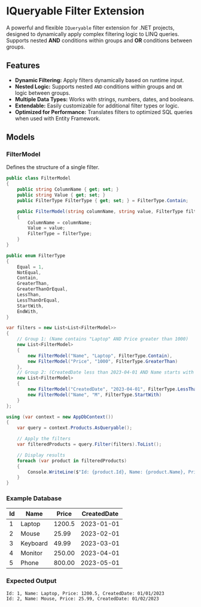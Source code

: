 # IQueryable Filter Extension

A powerful and flexible `IQueryable` filter extension for .NET projects, designed to dynamically apply complex filtering logic to LINQ queries. Supports nested **AND** conditions within groups and **OR** conditions between groups.

## Features

- **Dynamic Filtering:** Apply filters dynamically based on runtime input.
- **Nested Logic:** Supports nested `AND` conditions within groups and `OR` logic between groups.
- **Multiple Data Types:** Works with strings, numbers, dates, and booleans.
- **Extendable:** Easily customizable for additional filter types or logic.
- **Optimized for Performance:** Translates filters to optimized SQL queries when used with Entity Framework.

## Models

### FilterModel
Defines the structure of a single filter.

```csharp
public class FilterModel
{
    public string ColumnName { get; set; }
    public string Value { get; set; }
    public FilterType FilterType { get; set; } = FilterType.Contain;

    public FilterModel(string columnName, string value, FilterType filterType)
    {
        ColumnName = columnName;
        Value = value;
        FilterType = filterType;
    }
}

public enum FilterType
{
    Equal = 1,
    NotEqual,
    Contain,
    GreaterThan,
    GreaterThanOrEqual,
    LessThan,
    LessThanOrEqual,
    StartWith,
    EndWith,
}

var filters = new List<List<FilterModel>>
{
    // Group 1: (Name contains "Laptop" AND Price greater than 1000)
    new List<FilterModel>
    {
        new FilterModel("Name", "Laptop", FilterType.Contain),
        new FilterModel("Price", "1000", FilterType.GreaterThan)
    },
    // Group 2: (CreatedDate less than 2023-04-01 AND Name starts with "M")
    new List<FilterModel>
    {
        new FilterModel("CreatedDate", "2023-04-01", FilterType.LessThan),
        new FilterModel("Name", "M", FilterType.StartWith)
    }
};

using (var context = new AppDbContext())
{
    var query = context.Products.AsQueryable();

    // Apply the filters
    var filteredProducts = query.Filter(filters).ToList();

    // Display results
    foreach (var product in filteredProducts)
    {
        Console.WriteLine($"Id: {product.Id}, Name: {product.Name}, Price: {product.Price}, CreatedDate: {product.CreatedDate}");
    }
}
```
### Example Database

| Id | Name      | Price  | CreatedDate  |
|----|-----------|--------|--------------|
| 1  | Laptop    | 1200.5 | 2023-01-01   |
| 2  | Mouse     | 25.99  | 2023-02-01   |
| 3  | Keyboard  | 49.99  | 2023-03-01   |
| 4  | Monitor   | 250.00 | 2023-04-01   |
| 5  | Phone     | 800.00 | 2023-05-01   |

### Expected Output

```plaintext
Id: 1, Name: Laptop, Price: 1200.5, CreatedDate: 01/01/2023
Id: 2, Name: Mouse, Price: 25.99, CreatedDate: 01/02/2023
